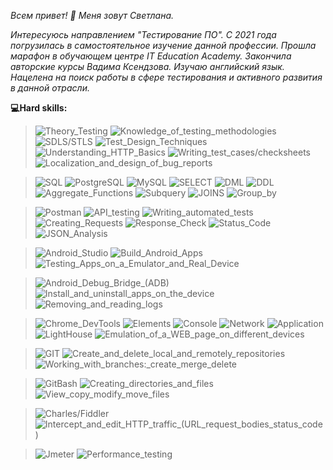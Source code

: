 
<!--
**LanaBri4/LanaBri4** is a ✨ _special_ ✨ repository because its `README.md` (this file) appears on your GitHub profile.

Here are some ideas to get you started:

- 🔭 I’m currently working on ...
- 🌱 I’m currently learning ...
- 👯 I’m looking to collaborate on ...
- 🤔 I’m looking for help with ...
- 💬 Ask me about ...
- 📫 How to reach me: ...
- 😄 Pronouns: ...
- ⚡ Fun fact: ...
-->
<i> Всем привет! 👋 Меня зовут Светлана.

Интересуюсь направлением "Тестирование ПО".
С 2021 года погрузилась в самостоятельное изучение данной профессии. 
Прошла марафон в обучающем центре IT Education Academy. 
Закончила авторские курсы Вадима Ксендзова. Изучаю английский язык.
Нацелена на поиск работы в сфере тестирования и активного развития в данной отрасли. </i>


<b>:computer:Hard skills:</b>

> ![Theory_Testing](https://img.shields.io/badge/-Theory_Testing-darkgrey?style=plastic)
![Knowledge_of_testing_methodologies](https://img.shields.io/badge/-Knowledge_of_testing_methodologies-orange?style=plastic)
![SDLS/STLS](https://img.shields.io/badge/-SDLS/STLS-orange?style=plastic)
![Test_Design_Techniques](https://img.shields.io/badge/-Test_Design_Techniques-orange?style=plastic)
![Understanding_HTTP_Basics](https://img.shields.io/badge/-Understanding_HTTP_Basics-orange?style=plastic)
![Writing_test_cases/checksheets](https://img.shields.io/badge/-Writing_test_cases/checksheets-orange?style=plastic)
![Localization_and_design_of_bug_reports](https://img.shields.io/badge/-Localization_and_design_of_bug_reports-orange?style=plastic)

> ![SQL](https://img.shields.io/badge/-SQL-darkgrey?style=plastic)
![PostgreSQL](https://img.shields.io/badge/-PostgreSQL-orange?style=plastic)
![MySQL](https://img.shields.io/badge/-MySQL-orange?style=plastic)
![SELECT](https://img.shields.io/badge/-SELECT-orange?style=plastic)
![DML](https://img.shields.io/badge/-DML-orange?style=plastic)
![DDL](https://img.shields.io/badge/-DDL-orange?style=plastic)
![Aggregate_Functions](https://img.shields.io/badge/-Aggregate_Functions-orange?style=plastic)
![Subquery](https://img.shields.io/badge/-Subquery-orange?style=plastic)
![JOINS](https://img.shields.io/badge/-JOINS-orange?style=plastic)
![Group_by](https://img.shields.io/badge/-Group_by-orange?style=plastic)

> ![Postman](https://img.shields.io/badge/-Postman-darkgrey?style=plastic)
![API_testing](https://img.shields.io/badge/-API_testing-orange?style=plastic)
![Writing_automated_tests](https://img.shields.io/badge/-Writing_automated_test-orange?style=plastic)
![Creating_Requests](https://img.shields.io/badge/-Creating_requests-orange?style=plastic)
![Response_Check](https://img.shields.io/badge/-Response_check-orange?style=plastic)
![Status_Code](https://img.shields.io/badge/-Status_code-orange?style=plastic)
![JSON_Analysis](https://img.shields.io/badge/-JSON_analysis-orange?style=plastic)

> ![Android_Studio](https://img.shields.io/badge/Android_Studio-darkgrey?style=plastic)
![Build_Android_Apps](https://img.shields.io/badge/-Build_Android_apps-orange?style=plastic)
![Testing_Apps_on_a_Emulator_and_Real_Device](https://img.shields.io/badge/Testing_apps_on_a_emulator_and_real_device-orange?style=plastic)

> ![Android_Debug_Bridge_(ADB)](https://img.shields.io/badge/Android_Debug_Bridge_(ADB)-darkgrey?style=plastic)
![Install_and_uninstall_apps_on_the_device](https://img.shields.io/badge/-Install_and_uninstall_apps_on_the_device-orange?style=plastic)
![Removing_and_reading_logs](https://img.shields.io/badge/-Removing_and_reading_logs-orange?style=plastic)

> ![Chrome_DevTools](https://img.shields.io/badge/Chrome_DevTools-darkgrey?style=plastic)
![Elements](https://img.shields.io/badge/-Elements-orange?style=plastic)
![Console](https://img.shields.io/badge/-Console-orange?style=plastic)
![Network](https://img.shields.io/badge/-Network-orange?style=plastic)
![Application](https://img.shields.io/badge/-Application-orange?style=plastic)
![LightHouse](https://img.shields.io/badge/-LightHouse-orange?style=plastic)
![Emulation_of_a_WEB_page_on_different_devices](https://img.shields.io/badge/-Emulation_of_a_WEB_page_on_different_devices-orange?style=plastic)

> ![GIT](https://img.shields.io/badge/GIT/GitHub-darkgrey?style=plastic)
![Create_and_delete_local_and_remotely_repositories](https://img.shields.io/badge/Create_and_delete_local_and_remotely_repositories-orange?style=plastic)
![Working_with_branches:_create_merge_delete](https://img.shields.io/badge/-Working_with_branches:_create_merge_delete-orange?style=plastic)

 > ![GitBash](https://img.shields.io/badge/GitBash-darkgrey?style=plastic)
![Creating_directories_and_files](https://img.shields.io/badge/-Creating_directories_and_files-orange?style=plastic)
![View_copy_modify_move_files](https://img.shields.io/badge/-View_copy_modify_move_files-orange?style=plastic)

> ![Charles/Fiddler](https://img.shields.io/badge/-Charles/Fiddler-darkgrey?style=plastic)
![Intercept_and_edit_HTTP_traffic_(URL_request_bodies_status_code)](https://img.shields.io/badge/-Intercept_and_edit_HTTP_traffic_(URL_request_bodies_status_code)-orange?style=plastic)

> ![Jmeter](https://img.shields.io/badge/Jmeter-darkgrey?style=plastic)
![Performance_testing](https://img.shields.io/badge/-Performance_testing-orange?style=plastic)
